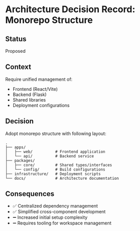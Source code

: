 # Architecture Decision Record: Monorepo Structure

## Status
Proposed

## Context
Require unified management of:
- Frontend (React/Vite)
- Backend (Flask)
- Shared libraries
- Deployment configurations

## Decision
Adopt monorepo structure with following layout:

```
.
├── apps/
│   ├── web/          # Frontend application
│   └── api/          # Backend service
├── packages/
│   ├── core/         # Shared types/interfaces
│   └── config/       # Build configurations
├── infrastructure/   # Deployment scripts
└── docs/             # Architecture documentation
```

## Consequences
- ✅ Centralized dependency management
- ✅ Simplified cross-component development
- ➖ Increased initial setup complexity
- ➖ Requires tooling for workspace management